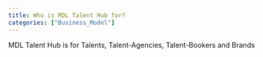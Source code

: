 ```yaml
---
title: Who is MDL Talent Hub for? 
categories: ["Business_Model"]
---
```

MDL Talent Hub is for Talents, Talent-Agencies, Talent-Bookers and Brands